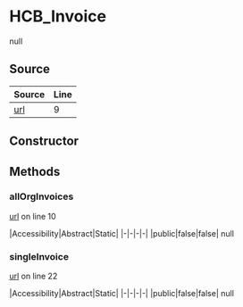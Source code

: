 # HCB_Invoice

null
## Source
|Source|Line|
|-|-|
|[url](https://github.com/devramsean0/hcb.js/blob/b148cc2/src/api_endpoints/invoices.ts#L9)|9|
## Constructor
## Methods
### allOrgInvoices
[url](https://github.com/devramsean0/hcb.js/blob/b148cc2/src/api_endpoints/invoices.ts#L10) on line 10  

|Accessibility|Abstract|Static|
|-|-|-|-|
|public|false|false|
null

### singleInvoice
[url](https://github.com/devramsean0/hcb.js/blob/b148cc2/src/api_endpoints/invoices.ts#L22) on line 22  

|Accessibility|Abstract|Static|
|-|-|-|-|
|public|false|false|
null
